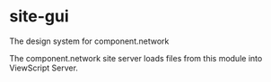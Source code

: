 # site-gui
The design system for component.network

The component.network site server loads files from this module into ViewScript Server.
